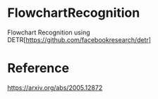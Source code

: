 # FlowchartRecognition
Flowchart Recognition using DETR[https://github.com/facebookresearch/detr]
# Reference
https://arxiv.org/abs/2005.12872
